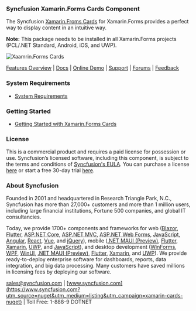 ### Syncfusion Xamarin.Forms Cards Component
The Syncfusion [Xamarin.Froms Cards](https://www.syncfusion.com/xamarin-ui-controls/xamarin-cards?utm_source=nuget&utm_medium=listing&utm_campaign=xamarin-cards-nuget) for Xamarin.Forms provides a perfect way to display content in an intuitive way.

**Note:** This package needs to be installed in all Xamarin.Forms projects (PCL/.NET Standard, Android, iOS, and UWP).

![Xaamrin.Forms Cards](https://cdn.syncfusion.com/nuget-readme/xamarin/xamarin_forms_cards.png)

[Features Overview](https://www.syncfusion.com/xamarin-ui-controls/xamarin-cards?utm_source=nuget&utm_medium=listing&utm_campaign=xamarin-cards-nuget) | [Docs](https://help.syncfusion.com/xamarin/cards/getting-started?utm_source=nuget&utm_medium=listing&utm_campaign=xamarin-cards-nuget) | [Online Demo](https://github.com/syncfusion/xamarin-demos?utm_source=nuget&utm_medium=listing&utm_campaign=xamarin-cards-nuget) | [Support](https://www.syncfusion.com/support/directtrac/incidents/newincident?utm_source=nuget&utm_medium=listing&utm_campaign=xamarin-cards-nuget) | [Forums](https://www.syncfusion.com/forums/xamarin.forms?utm_source=nuget&utm_medium=listing&utm_campaign=xamarin-cards-nuget) | [Feedback](https://www.syncfusion.com/feedback/xamarin-forms?utm_source=nuget&utm_medium=listing&utm_campaign=xamarin-cards-nuget)

### System Requirements

* [System Requirements](https://help.syncfusion.com/xamarin/installation/system-requirements?utm_source=nuget&utm_medium=listing&utm_campaign=xamarin-cards-nuget)

### Getting Started

* [Getting Started with Xamarin.Forms Cards](https://help.syncfusion.com/xamarin/cards/getting-started?utm_source=nuget&utm_medium=listing&utm_campaign=xamarin-cards-nuget)

### License

This is a commercial product and requires a paid license for possession or use. Syncfusion’s licensed software, including this component, is subject to the terms and conditions of [Syncfusion's EULA](https://www.syncfusion.com/eula/es/?utm_source=nuget&utm_medium=listing&utm_campaign=xamarin-cards-nuget). You can purchase a license [here](https://www.syncfusion.com/sales/products?utm_source=nuget&utm_medium=listing&utm_campaign=xamarin-cards-nuget) or start a free 30-day trial [here](https://www.syncfusion.com/account/manage-trials/start-trials?utm_source=nuget&utm_medium=listing&utm_campaign=xamarin-cards-nuget).

### About Syncfusion

Founded in 2001 and headquartered in Research Triangle Park, N.C., Syncfusion has more than 27,000+ customers and more than 1 million users, including large financial institutions, Fortune 500 companies, and global IT consultancies.
 
Today, we provide 1700+ components and frameworks for web ([Blazor](https://www.syncfusion.com/blazor-components?utm_source=nuget&utm_medium=listing&utm_campaign=xamarin-cards-nuget), [Flutter](https://www.syncfusion.com/flutter-widgets?utm_source=nuget&utm_medium=listing&utm_campaign=xamarin-cards-nuget), [ASP.NET Core](https://www.syncfusion.com/aspnet-core-ui-controls?utm_source=nuget&utm_medium=listing&utm_campaign=xamarin-cards-nuget), [ASP.NET MVC](https://www.syncfusion.com/aspnet-mvc-ui-controls?utm_source=nuget&utm_medium=listing&utm_campaign=xamarin-cards-nuget), [ASP.NET Web Forms](https://www.syncfusion.com/jquery/aspnet-webforms-ui-controls?utm_source=nuget&utm_medium=listing&utm_campaign=xamarin-cards-nuget), [JavaScript](https://www.syncfusion.com/javascript-ui-controls?utm_source=nuget&utm_medium=listing&utm_campaign=xamarin-cards-nuget), [Angular](https://www.syncfusion.com/angular-ui-components?utm_source=nuget&utm_medium=listing&utm_campaign=xamarin-cards-nuget), [React](https://www.syncfusion.com/react-ui-components?utm_source=nuget&utm_medium=listing&utm_campaign=xamarin-cards-nuget), [Vue](https://www.syncfusion.com/vue-ui-components?utm_source=nuget&utm_medium=listing&utm_campaign=xamarin-cards-nuget), and [jQuery](https://www.syncfusion.com/jquery-ui-widgets?utm_source=nuget&utm_medium=listing&utm_campaign=xamarin-cards-nuget)), mobile ([.NET MAUI (Preview)](https://www.syncfusion.com/maui-controls?utm_source=nuget&utm_medium=listing&utm_campaign=xamarin-cards-nuget), [Flutter](https://www.syncfusion.com/flutter-widgets?utm_source=nuget&utm_medium=listing&utm_campaign=xamarin-cards-nuget), [Xamarin](https://www.syncfusion.com/xamarin-ui-controls?utm_source=nuget&utm_medium=listing&utm_campaign=xamarin-cards-nuget), [UWP](https://www.syncfusion.com/uwp-ui-controls?utm_source=nuget&utm_medium=listing&utm_campaign=xamarin-cards-nuget), and [JavaScript](https://www.syncfusion.com/javascript-ui-controls?utm_source=nuget&utm_medium=listing&utm_campaign=xamarin-cards-nuget)), and desktop development ([WinForms](https://www.syncfusion.com/winforms-ui-controls?utm_source=nuget&utm_medium=listing&utm_campaign=xamarin-cards-nuget), [WPF](https://www.syncfusion.com/wpf-controls?utm_source=nuget&utm_medium=listing&utm_campaign=xamarin-cards-nuget), [WinUI](https://www.syncfusion.com/winui-controls?utm_source=nuget&utm_medium=listing&utm_campaign=xamarin-cards-nuget), [.NET MAUI (Preview)](https://www.syncfusion.com/maui-controls?utm_source=nuget&utm_medium=listing&utm_campaign=xamarin-cards-nuget), [Flutter](https://www.syncfusion.com/flutter-widgets?utm_source=nuget&utm_medium=listing&utm_campaign=xamarin-cards-nuget), [Xamarin](https://www.syncfusion.com/xamarin-ui-controls?utm_source=nuget&utm_medium=listing&utm_campaign=xamarin-cards-nuget), and [UWP](https://www.syncfusion.com/uwp-ui-controls?utm_source=nuget&utm_medium=listing&utm_campaign=xamarin-cards-nuget)). We provide ready-to-deploy enterprise software for dashboards, reports, data integration, and big data processing. Many customers have saved millions in licensing fees by deploying our software.

[sales@syncfusion.com](mailto:sales@syncfusion.com?Subject=Syncfusion%20Xamarin.Forms%20Cards-%20NuGet) | [www.syncfusion.com](https://www.syncfusion.com?utm_source=nuget&utm_medium=listing&utm_campaign=xamarin-cards-nuget) | Toll Free: 1-888-9 DOTNET


     